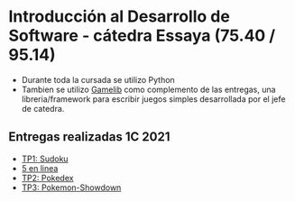 # Introducción al Desarrollo de Software - cátedra Essaya (75.40 / 95.14)

- Durante toda la cursada se utilizo Python
- Tambien se utilizo [Gamelib](https://github.com/dessaya/python-gamelib) como complemento de las entregas, una libreria/framework para escribir juegos simples desarrollada por el jefe de catedra.

## Entregas realizadas 1C 2021
- [TP1: Sudoku]()
- [5 en linea]()
- [TP2: Pokedex]()
- [TP3: Pokemon-Showdown]()
